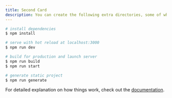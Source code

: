 ```yaml
---
title: Second Card
description: You can create the following extra directories, some of which have special behaviors. Only `pages` is required; you can delete them if you don't want to use their functionality.
---
```


<!--more-->

```bash
# install dependencies
$ npm install

# serve with hot reload at localhost:3000
$ npm run dev

# build for production and launch server
$ npm run build
$ npm run start

# generate static project
$ npm run generate
```

For detailed explanation on how things work, check out the [documentation](https://nuxtjs.org).
